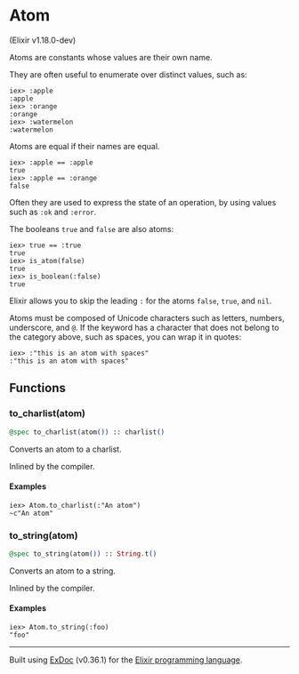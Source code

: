 # Atom 
(Elixir v1.18.0-dev)

Atoms are constants whose values are their own name.

They are often useful to enumerate over distinct values, such as:

    iex> :apple
    :apple
    iex> :orange
    :orange
    iex> :watermelon
    :watermelon

Atoms are equal if their names are equal.

    iex> :apple == :apple
    true
    iex> :apple == :orange
    false

Often they are used to express the state of an operation, by using
values such as `:ok` and `:error`.

The booleans `true` and `false` are also atoms:

    iex> true == :true
    true
    iex> is_atom(false)
    true
    iex> is_boolean(:false)
    true

Elixir allows you to skip the leading `:` for the atoms `false`, `true`,
and `nil`.

Atoms must be composed of Unicode characters such as letters, numbers,
underscore, and `@`. If the keyword has a character that does not
belong to the category above, such as spaces, you can wrap it in
quotes:

    iex> :"this is an atom with spaces"
    :"this is an atom with spaces"


## Functions

### to_charlist(atom)

```elixir
@spec to_charlist(atom()) :: charlist()
```

Converts an atom to a charlist.

Inlined by the compiler.

#### Examples

    iex> Atom.to_charlist(:"An atom")
    ~c"An atom"


### to_string(atom)

```elixir
@spec to_string(atom()) :: String.t()
```

Converts an atom to a string.

Inlined by the compiler.

#### Examples

    iex> Atom.to_string(:foo)
    "foo"




---
Built using [ExDoc](https://github.com/elixir-lang/ex_doc "ExDoc") (v0.36.1) for the [Elixir programming language](href="https://elixir-lang.org" "Elixir").
